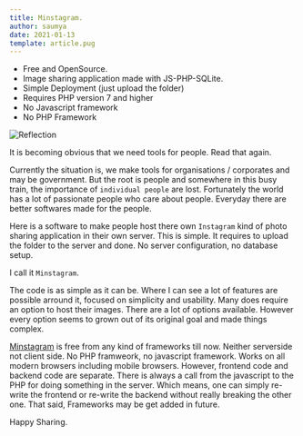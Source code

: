 ```yaml
---
title: Minstagram.
author: saumya
date: 2021-01-13
template: article.pug
---
```



 - Free and OpenSource. 
 - Image sharing application made with JS-PHP-SQLite.
 - Simple Deployment (just upload the folder)
 - Requires PHP version 7 and higher
 - No Javascript framework
 - No PHP Framework<span class="more">

![Reflection](../../ray/articles/89/saumya_2019_review.jpg)

It is becoming obvious that we need tools for people. Read that again. 

Currently the situation is, we make tools for organisations / corporates and may be government. But the root is people and somewhere in this busy train, the importance of `individual people` are lost. Fortunately the world has a lot of passionate people who care about people. Everyday there are better softwares made for the people. 

Here is a software to make people host there own `Instagram` kind of photo sharing application in their own server. This is simple. It requires to upload the folder to the server and done. No server configuration, no database setup.

I call it `Minstagram`.

The code is as simple as it can be. Where I can see a lot of features are possible arround it, focused on simplicity and usability. Many does require an option to host their images. There are a lot of options available. However every option seems to grown out of its original goal and made things complex.

[Minstagram][mg] is free from any kind of frameworks till now. Neither serverside not client side. No PHP framweork, no javascript framework. Works on all modern browsers including mobile browsers. However, frontend code and backend code are separate. There is always a call from the javascript to the PHP for doing something in the server. Which means, one can simply re-write the frontend or re-write the backend without really breaking the other one. That said, Frameworks may be get added in future.






Happy Sharing.












[mg]: https://github.com/saumya/Minstagram

[go]: https://golang.org/
[py]: https://www.python.org/
[de]: https://deno.land/
[ru]: https://www.rust-lang.org/
[kt]: https://kotlinlang.org/
[php]: https://www.php.net/









